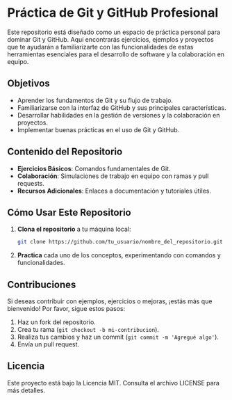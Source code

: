 
# Práctica de Git y GitHub Profesional

Este repositorio está diseñado como un espacio de práctica personal para dominar Git y GitHub. Aquí encontrarás ejercicios, ejemplos y proyectos que te ayudarán a familiarizarte con las funcionalidades de estas herramientas esenciales para el desarrollo de software y la colaboración en equipo.

## Objetivos

- Aprender los fundamentos de Git y su flujo de trabajo.
- Familiarizarse con la interfaz de GitHub y sus principales características.
- Desarrollar habilidades en la gestión de versiones y la colaboración en proyectos.
- Implementar buenas prácticas en el uso de Git y GitHub.

## Contenido del Repositorio

- **Ejercicios Básicos**: Comandos fundamentales de Git.
- **Colaboración**: Simulaciones de trabajo en equipo con ramas y pull requests.
- **Recursos Adicionales**: Enlaces a documentación y tutoriales útiles.

## Cómo Usar Este Repositorio

1. **Clona el repositorio** a tu máquina local:
   ```bash
   git clone https://github.com/tu_usuario/nombre_del_repositorio.git
   ```
2. **Practica** cada uno de los conceptos, experimentando con comandos y funcionalidades.

## Contribuciones

Si deseas contribuir con ejemplos, ejercicios o mejoras, ¡estás más que bienvenido! Por favor, sigue estos pasos:

1. Haz un fork del repositorio.
2. Crea tu rama (`git checkout -b mi-contribucion`).
3. Realiza tus cambios y haz un commit (`git commit -m 'Agregué algo'`).
4. Envía un pull request.

## Licencia

Este proyecto está bajo la Licencia MIT. Consulta el archivo LICENSE para más detalles.
